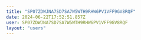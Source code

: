 ```yaml
---
title: "SP07ZDWJNA7SD7SA7W5WTH9RHW6PV1VFF9GV8RQF"
date: 2024-06-22T17:52:51.857Z
user: SP07ZDWJNA7SD7SA7W5WTH9RHW6PV1VFF9GV8RQF
layout: "users"
---
```

    